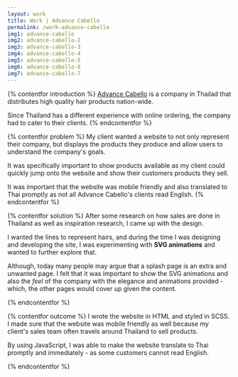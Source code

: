 ```yaml
---
layout: work
title: Work | Advance Cabello
permalink: /work-advance-cabello
img1: advance-cabello
img2: advance-cabello-2
img3: advance-cabello-3
img4: advance-cabello-4
img5: advance-cabello-5
img6: advance-cabello-6
img7: advance-cabello-7
---
```


{% contentfor introduction %}
<a href="http://www.advancecabello.com/" target="_blank">Advance Cabello</a> is a company in Thailad that distributes high quality hair products nation-wide.

Since Thailand has a different experience with online ordering, the company had to cater to their clients. 
{% endcontentfor %}


{% contentfor problem %}
My client wanted a website to not only represent their company, but displays the products they produce and allow users to understand the company's goals.

It was specifically important to show products available as my client could quickly jump onto the website and show their customers products they sell.

It was important that the website was mobile friendly and also translated to Thai promptly as not all Advance Cabello's clients read English.
{% endcontentfor %}


{% contentfor solution %}
After some research on how sales are done in Thailand as well as inspiration research, I came up with the design.

I wanted the lines to represent hairs, and during the time I was designing and developing the site, I was experimenting with **SVG animations** and wanted to further explore that.

Although, today many people may argue that a splash page is an extra and unwanted page. I felt that it was important to show the SVG animations and also the *feel* of the company with the elegance and animations provided - which, the other pages would cover up given the content.

{% endcontentfor %}


{% contentfor outcome %}
I wrote the website in HTML and styled in SCSS. I made sure that the website was mobile friendly as well because my client's sales team often travels around Thailand to sell products.

By using JavaScript, I was able to make the website translate to Thai promptly and immediately - as some customers cannot read English. 

{% endcontentfor %}